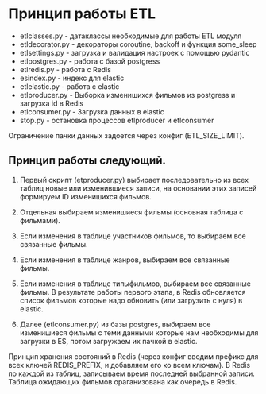 # Принцип работы ETL
- etlclasses.py - датаклассы необходимые для работы ETL модуля
- etldecorator.py - декораторы coroutine, backoff и функция some_sleep
- etlsettings.py - загрузка и валидация настроек с помощью pydantic
- etlpostgres.py - работа с базой postgress
- etlredis.py - работа с Redis
- esindex.py - индекс для elastic
- etlelastic.py - работа с elastic
- etlproducer.py - Выборка изменишихся фильмов из postgress и загрузка id в Redis
- etlconsumer.py - Загрузка данных в elastic
- stop.py - остановка процессов etlproducer и etlconsumer

Ограничение пачки данных задоется через конфиг (ETL_SIZE_LIMIT).

## Принцип работы следующий.  
1.  Первый скрипт (etproducer.py) выбирает последовательно из всех таблиц новые или изменившиеся записи, на основании этих записей формируем ID изменишихся фильмов.
   1. Отдельная выбираем изменишиеся фильмы (основная таблица с фильмами).
   2. Если изменения в таблице участников фильмов, то выбираем все связанные фильмы.
   3. Если изменения в таблице жанров, выбираем все связанные фильмы.
   4. Если изменения в таблице типыфильмов, выбираем все связанные фильмы. 
В результате работы первого этапа, в Redis обновляется список фильмов которые надо обновить (или загрузить с нуля) в elastic. 

2. Далее (etlconsumer.py) из базы postgres, выбираем все изменишиеся фильмы с теми данными которые нам необходимы для загрузки в ES, потом загружаем их пачкой в elastic. 

Принцип хранения состояний в Redis (через конфиг вводим префикс для всех ключей REDIS_PREFIX, и добавляем его ко всем ключам). 
В Redis по каждой из таблиц, записываем время последней выбранной записи. 
Таблица ожидающих фильмов ораганизована как очередь в Redis.
